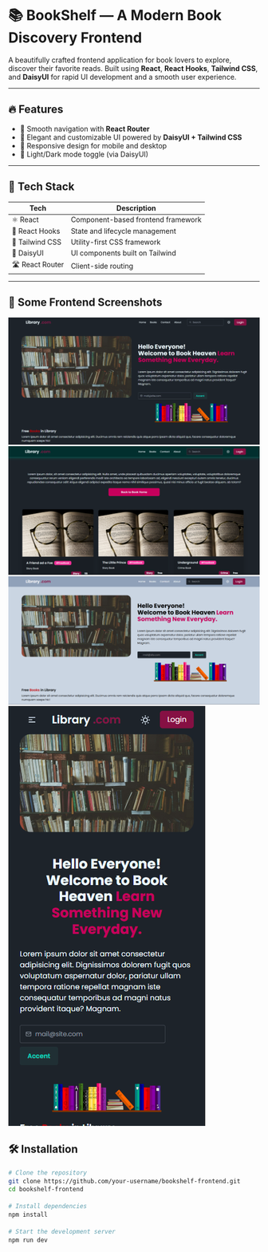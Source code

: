 

# 📚 BookShelf — A Modern Book Discovery Frontend

A beautifully crafted frontend application for book lovers to explore, discover their favorite reads. Built using **React**, **React Hooks**, **Tailwind CSS**, and **DaisyUI** for rapid UI development and a smooth user experience.

---

## 🔥 Features

- 🧭 Smooth navigation with **React Router**
- 🎨 Elegant and customizable UI powered by **DaisyUI + Tailwind CSS**
- 📱 Responsive design for mobile and desktop
- 🌙 Light/Dark mode toggle (via DaisyUI)

---

## 🚀 Tech Stack

| Tech           | Description                             |
|----------------|-----------------------------------------|
| ⚛️ React        | Component-based frontend framework      |
| 🎣 React Hooks | State and lifecycle management          |
| 💨 Tailwind CSS| Utility-first CSS framework             |
| 🌼 DaisyUI     | UI components built on Tailwind         |
| 🛣 React Router| Client-side routing                     |

---

## 📸 Some Frontend Screenshots

![Book Heaven (Dark version) Screenshot 1](Frontend/Screenshots/dark-home.png)
![Book Heaven (Dark version) Screenshot 4](Frontend/Screenshots/dark-books.png)
![Book Heaven (Light version) Screenshot 2](Frontend/Screenshots/light-home.png)
![Book Heaven (Mobile view) Screenshot 3](Frontend/Screenshots/mobile-view.png)

## 🛠️ Installation

```bash
# Clone the repository
git clone https://github.com/your-username/bookshelf-frontend.git
cd bookshelf-frontend

# Install dependencies
npm install

# Start the development server
npm run dev
```
